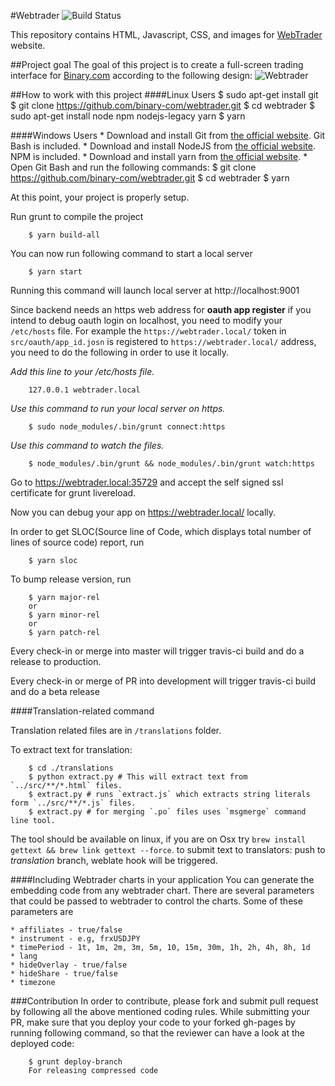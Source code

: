 #Webtrader ![Build Status](https://travis-ci.org/binary-com/webtrader.svg?branch=master)

This repository contains HTML, Javascript, CSS, and images for [WebTrader](http://binary-com.github.io/webtrader) website.

##Project goal
The goal of this project is to create a full-screen trading interface for [Binary.com](https://www.binary.com) according to the following design:
![Webtrader](https://banners.binary.com/misc/webtrader-layout.jpg)

##How to work with this project
####Linux Users
        $ sudo apt-get install git
        $ git clone https://github.com/binary-com/webtrader.git
        $ cd webtrader
        $ sudo apt-get install node npm nodejs-legacy yarn
        $ yarn

####Windows Users
    * Download and install Git from [the official website](https://git-scm.com/download). Git Bash is included.
    * Download and install NodeJS from [the official website](https://www.nodejs.org). NPM is included.
    * Download and install yarn from [the official website](https://yarnpkg.com/docs/install/#windows-tab).
    * Open Git Bash and run the following commands:
        $ git clone https://github.com/binary-com/webtrader.git
        $ cd webtrader
        $ yarn

At this point, your project is properly setup.

Run grunt to compile the project

        $ yarn build-all

You can now run following command to start a local server

        $ yarn start

Running this command will launch local server at http://localhost:9001

Since backend needs an https web address for **oauth app register** if you intend to debug oauth login on localhost,  you need to modify your `/etc/hosts` file. For example the `https://webtrader.local/` token in `src/oauth/app_id.josn` is registered to `https://webtrader.local/` address, you need to do the following in order to use it locally.

*Add this line to your /etc/hosts file.*

        127.0.0.1 webtrader.local

*Use this command to run your local server on https.*

        $ sudo node_modules/.bin/grunt connect:https

*Use this command to watch the files.*

        $ node_modules/.bin/grunt && node_modules/.bin/grunt watch:https

Go to https://webtrader.local:35729 and accept the self signed ssl certificate for grunt livereload.

Now you can debug your app on https://webtrader.local/ locally.

In order to get SLOC(Source line of Code, which displays total number of lines of source code) report, run

        $ yarn sloc

To bump release version, run

        $ yarn major-rel
        or
        $ yarn minor-rel
        or
        $ yarn patch-rel

Every check-in or merge into master will trigger travis-ci build and do a release to production.

Every check-in or merge of PR into development will trigger travis-ci build and do a beta release

####Translation-related command

Translation related files are in `/translations` folder.
    
  To extract text for translation:

        $ cd ./translations
        $ python extract.py # This will extract text from `../src/**/*.html` files.
        $ extract.py # runs `extract.js` which extracts string literals form `../src/**/*.js` files.
        $ extract.py # for merging `.po` files uses `msgmerge` command line tool.

The tool should be available on linux, if you are on Osx try `brew install gettext && brew link gettext --force`.
to submit text to translators: push to *translation* branch, weblate hook will be triggered.

####Including Webtrader charts in your application
You can generate the embedding code from any webtrader chart. There are several parameters that could be passed to webtrader to control the charts.
Some of these parameters are 

    * affiliates - true/false
    * instrument - e.g, frxUSDJPY
    * timePeriod - 1t, 1m, 2m, 3m, 5m, 10, 15m, 30m, 1h, 2h, 4h, 8h, 1d
    * lang
    * hideOverlay - true/false
    * hideShare - true/false
    * timezone

###Contribution
In order to contribute, please fork and submit pull request by following all the above mentioned coding rules.
While submitting your PR, make sure that you deploy your code to your forked gh-pages by running following command, so that the reviewer can have a look at the deployed code:

        $ grunt deploy-branch
        For releasing compressed code
